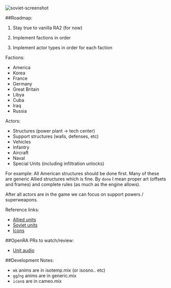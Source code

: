 ![soviet-screenshot](http://i.imgur.com/SARBdKq.png)

##Roadmap:

1) Stay true to vanilla RA2 (for now)

2) Implement factions in order

3) Implement actor types in order for each faction

Factions:
* America
* Korea
* France
* Germany
* Great Britain
* Libya
* Cuba
* Iraq
* Russia

Actors:
* Structures (power plant → tech center)
* Support structures (walls, defenses, etc)
* Vehicles
* Infantry
* Aircraft
* Naval
* Special Units (including infiltration unlocks)

For example:
All American structures should be done first.
Many of these are generic Allied structures which is fine.
By `done` I mean proper art (offsets and frames) and complete rules (as much as the engine allows).

After all actors are in the game we can focus on support powers / superweapons.

Reference links:
* [Allied units](http://cnc.wikia.com/wiki/Allied_Units_and_Structures_Summary#Great_World_War_III_.28Red_Alert_2.29)
* [Soviet units](http://cnc.wikia.com/wiki/Soviet_Units_and_Structures_Summary#Great_World_War_III_.28Red_Alert_2.29)
* [Icons](http://xhp.xwis.net/ra2_icons/)

##OpenRA PRs to watch/review:
* [Unit audio](https://github.com/OpenRA/OpenRA/pull/7573)

##Development Notes:
* `mk` anims are in isotemp.mix (or isosno.. etc)
* `gg`/`ng` anims are in generic.mix
* `icon`s are in cameo.mix

